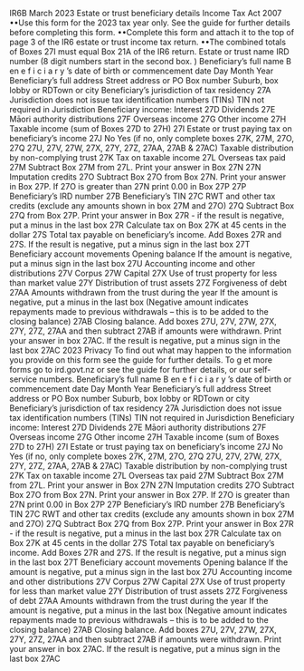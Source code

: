 IR6B March 2023 Estate or trust beneficiary details Income Tax Act 2007 ••Use this form for the 2023 tax year only. See the guide for further details before completing this form. ••Complete this form and attach it to the top of page 3 of the IR6 estate or trust income tax return. ••The combined totals of Boxes 27I must equal Box 21A of the IR6 return. Estate or trust name IRD number (8 digit numbers start in the second box. ) Beneficiary’s full name B en e f i c i a r y ’s date of birth or commencement date Day Month Year Beneficiary’s full address Street address or PO Box number Suburb, box lobby or RDTown or city Beneficiary’s jurisdiction of tax residency 27A Jurisdiction does not issue tax identification numbers (TINs) TIN not required in Jurisdiction Beneficiary income: Interest 27D Dividends 27E Māori authority distributions 27F Overseas income 27G Other income 27H Taxable income (sum of Boxes 27D to 27H) 27I Estate or trust paying tax on beneficiary’s income 27J No Yes (if no, only complete boxes 27K, 27M, 27O, 27Q 27U, 27V, 27W, 27X, 27Y, 27Z, 27AA, 27AB & 27AC) Taxable distribution by non-complying trust 27K Tax on taxable income 27L Overseas tax paid 27M Subtract Box 27M from 27L. Print your answer in Box 27N 27N Imputation credits 27O Subtract Box 27O from Box 27N. Print your answer in Box 27P. If 27O is greater than 27N print 0.00 in Box 27P 27P Beneficiary’s IRD number 27B Beneficiary’s TIN 27C RWT and other tax credits (exclude any amounts shown in box 27M and 27O) 27Q Subtract Box 27Q from Box 27P. Print your answer in Box 27R - if the result is negative, put a minus in the last box 27R Calculate tax on Box 27K at 45 cents in the dollar 27S Total tax payable on beneficiary’s income. Add Boxes 27R and 27S. If the result is negative, put a minus sign in the last box 27T Beneficiary account movements Opening balance If the amount is negative, put a minus sign in the last box 27U Accounting income and other distributions 27V Corpus 27W Capital 27X Use of trust property for less than market value 27Y Distribution of trust assets 27Z Forgiveness of debt 27AA Amounts withdrawn from the trust during the year If the amount is negative, put a minus in the last box (Negative amount indicates repayments made to previous withdrawals – this is to be added to the closing balance) 27AB Closing balance. Add boxes 27U, 27V, 27W, 27X, 27Y, 27Z, 27AA and then subtract 27AB if amounts were withdrawn. Print your answer in box 27AC. If the result is negative, put a minus sign in the last box 27AC 2023 Privacy To find out what may happen to the information you provide on this form see the guide for further details. To g et more forms go to ird.govt.nz or see the guide for further details, or our self-service numbers. Beneficiary’s full name B en e f i c i a r y ’s date of birth or commencement date Day Month Year Beneficiary’s full address Street address or PO Box number Suburb, box lobby or RDTown or city Beneficiary’s jurisdiction of tax residency 27A Jurisdiction does not issue tax identification numbers (TINs) TIN not required in Jurisdiction Beneficiary income: Interest 27D Dividends 27E Māori authority distributions 27F Overseas income 27G Other income 27H Taxable income (sum of Boxes 27D to 27H) 27I Estate or trust paying tax on beneficiary’s income 27J No Yes (if no, only complete boxes 27K, 27M, 27O, 27Q 27U, 27V, 27W, 27X, 27Y, 27Z, 27AA, 27AB & 27AC) Taxable distribution by non-complying trust 27K Tax on taxable income 27L Overseas tax paid 27M Subtract Box 27M from 27L. Print your answer in Box 27N 27N Imputation credits 27O Subtract Box 27O from Box 27N. Print your answer in Box 27P. If 27O is greater than 27N print 0.00 in Box 27P 27P Beneficiary’s IRD number 27B Beneficiary’s TIN 27C RWT and other tax credits (exclude any amounts shown in box 27M and 27O) 27Q Subtract Box 27Q from Box 27P. Print your answer in Box 27R - if the result is negative, put a minus in the last box 27R Calculate tax on Box 27K at 45 cents in the dollar 27S Total tax payable on beneficiary’s income. Add Boxes 27R and 27S. If the result is negative, put a minus sign in the last box 27T Beneficiary account movements Opening balance If the amount is negative, put a minus sign in the last box 27U Accounting income and other distributions 27V Corpus 27W Capital 27X Use of trust property for less than market value 27Y Distribution of trust assets 27Z Forgiveness of debt 27AA Amounts withdrawn from the trust during the year If the amount is negative, put a minus in the last box (Negative amount indicates repayments made to previous withdrawals – this is to be added to the closing balance) 27AB Closing balance. Add boxes 27U, 27V, 27W, 27X, 27Y, 27Z, 27AA and then subtract 27AB if amounts were withdrawn. Print your answer in box 27AC. If the result is negative, put a minus sign in the last box 27AC